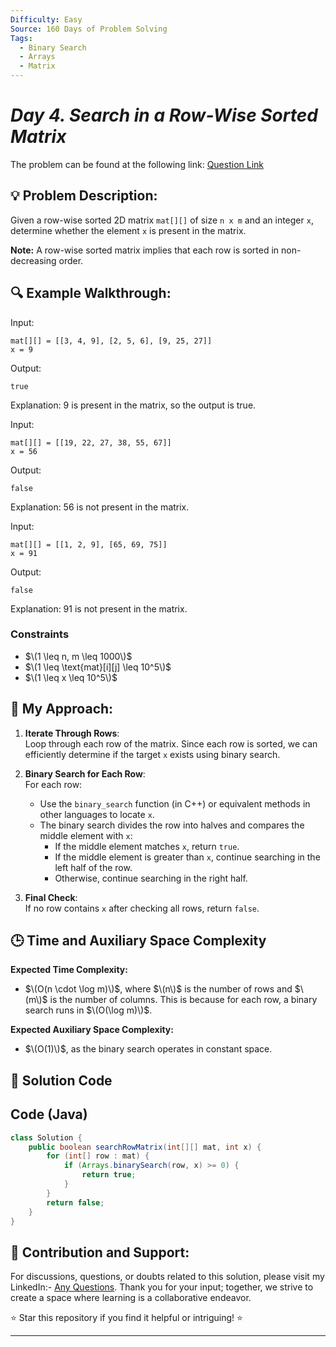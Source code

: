 ```yaml
---
Difficulty: Easy
Source: 160 Days of Problem Solving
Tags:
  - Binary Search
  - Arrays
  - Matrix
---
```


#  _Day 4. Search in a Row-Wise Sorted Matrix_ 

The problem can be found at the following link: [Question Link](https://www.geeksforgeeks.org/batch/gfg-160-problems/track/matrix-gfg-160/problem/search-in-a-row-wise-sorted-matrix)

## 💡 **Problem Description:**

Given a row-wise sorted 2D matrix `mat[][]` of size `n x m` and an integer `x`, determine whether the element `x` is present in the matrix.

**Note:** A row-wise sorted matrix implies that each row is sorted in non-decreasing order.

## 🔍 **Example Walkthrough:**

Input:

```
mat[][] = [[3, 4, 9], [2, 5, 6], [9, 25, 27]]
x = 9
```

Output:

```
true
```

Explanation: 9 is present in the matrix, so the output is true.

Input:

```
mat[][] = [[19, 22, 27, 38, 55, 67]]
x = 56
```

Output:

```
false
```

Explanation: 56 is not present in the matrix.

Input:

```
mat[][] = [[1, 2, 9], [65, 69, 75]]
x = 91
```

Output:

```
false
```

Explanation: 91 is not present in the matrix.

### Constraints

- $\(1 \leq n, m \leq 1000\)$
- $\(1 \leq \text{mat}[i][j] \leq 10^5\)$
- $\(1 \leq x \leq 10^5\)$

## 🎯 **My Approach:**

1. **Iterate Through Rows**:  
   Loop through each row of the matrix. Since each row is sorted, we can efficiently determine if the target `x` exists using binary search.

2. **Binary Search for Each Row**:  
   For each row:

   - Use the `binary_search` function (in C++) or equivalent methods in other languages to locate `x`.
   - The binary search divides the row into halves and compares the middle element with `x`:
     - If the middle element matches `x`, return `true`.
     - If the middle element is greater than `x`, continue searching in the left half of the row.
     - Otherwise, continue searching in the right half.

3. **Final Check**:  
   If no row contains `x` after checking all rows, return `false`.

## 🕒 **Time and Auxiliary Space Complexity**

**Expected Time Complexity:**

- $\(O(n \cdot \log m)\)$, where $\(n\)$ is the number of rows and $\(m\)$ is the number of columns. This is because for each row, a binary search runs in $\(O(\log m)\)$.

**Expected Auxiliary Space Complexity:**

- $\(O(1)\)$, as the binary search operates in constant space.

## 📝 **Solution Code**
## Code (Java)

```java
class Solution {
    public boolean searchRowMatrix(int[][] mat, int x) {
        for (int[] row : mat) {
            if (Arrays.binarySearch(row, x) >= 0) {
                return true;
            }
        }
        return false;
    }
}
```
## 🎯 **Contribution and Support:**

For discussions, questions, or doubts related to this solution, please visit my LinkedIn:- [Any Questions](https://www.linkedin.com/in/sanjana-yadav007). Thank you for your input; together, we strive to create a space where learning is a collaborative endeavor.

⭐ Star this repository if you find it helpful or intriguing! ⭐

---

